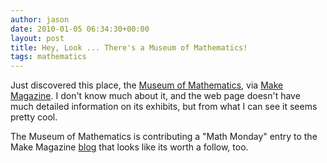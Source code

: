 ```yaml
---
author: jason
date: 2010-01-05 06:34:30+00:00
layout: post
title: Hey, Look ... There's a Museum of Mathematics!
tags: mathematics
---
```


Just discovered this place, the <a href="http://momath.org/">Museum of Mathematics</a>, via <a href="http://www.makezine.com/">Make Magazine</a>. I don't know much about it, and the web page doesn't have much detailed information on its exhibits, but from what I can see it seems pretty cool. <p /> The Museum of Mathematics is contributing a "Math Monday" entry to the Make Magazine <a href="http://blog.makezine.com/">blog</a> that looks like its worth a follow, too.









